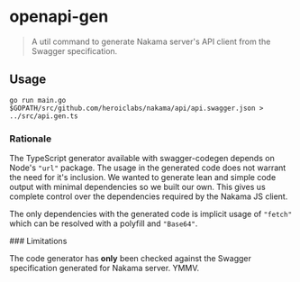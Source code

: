 openapi-gen
===========

> A util command to generate Nakama server's API client from the Swagger specification.

## Usage

```shell
go run main.go $GOPATH/src/github.com/heroiclabs/nakama/api/api.swagger.json > ../src/api.gen.ts
```

### Rationale

The TypeScript generator available with swagger-codegen depends on Node's `"url"` package. The usage in the generated code does not warrant the need for it's inclusion. We wanted to generate lean and simple code output with minimal dependencies so we built our own. This gives us complete control over the dependencies required by the Nakama JS client.

The only dependencies with the generated code is implicit usage of `"fetch"` which can be resolved with a polyfill and `"Base64"`.

### Limitations

The code generator has __only__ been checked against the Swagger specification generated for Nakama server. YMMV.
